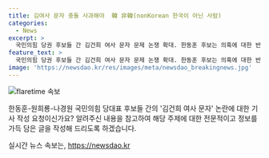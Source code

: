 ```yaml
---
title: 김여사 문자 충돌 사과해야  韓 非韓(nonKorean 한국이 아닌 사람)
categories:
  - News
excerpt: >
  국민의힘 당권 후보들 간 김건희 여사 문자 문제 논쟁 확대. 한동훈 후보는 의혹에 대한 반박과 총선 패배 책임 불구, 원희룡·나경원 후보는 대화와 조율 부재를 비판하며 논란 확산. 특히 김 여사 문자 문제를 통한 전당대회 개입 의혹과 자해극 상황에 휩싸임. 윤상현 후보는 문자에 대한 응대 부재를 지적하면서 갈등 조정에 대한 비판도 제기됨. 결론적으로 당 내부 갈등이 심화되는 가운데, 당권 경쟁의 치열함이 드러나고 있음.
feature_text: >
  국민의힘 당권 후보들 간 김건희 여사 문자 문제 논쟁 확대. 한동훈 후보는 의혹에 대한 반박과 총선 패배 책임 불구, 원희룡·나경원 후보는 대화와 조율 부재를 비판하며 논란 확산. 특히 김 여사 문자 문제를 통한 전당대회 개입 의혹과 자해극 상황에 휩싸임. 윤상현 후보는 문자에 대한 응대 부재를 지적하면서 갈등 조정에 대한 비판도 제기됨. 결론적으로 당 내부 갈등이 심화되는 가운데, 당권 경쟁의 치열함이 드러나고 있음.
image: 'https://newsdao.kr/res/images/meta/newsdao_breakingnews.jpg'
---
```


<p><img src="https://newsdao.kr/res/images/meta/newsdao_breakingnews.jpg" alt="flaretime 속보" /></p>

<p>한동훈-원희룡-나경원 국민의힘 당대표 후보들 간의 '김건희 여사 문자' 논란에 대한 기사 작성 요청이신가요? 알려주신 내용을 참고하여 해당 주제에 대한 전문적이고 정보를 가득 담은 글을 작성해 드리도록 하겠습니다. </p>
실시간 뉴스 속보는, <a href="https://newsdao.kr" rel="dofollow">https://newsdao.kr</a>


